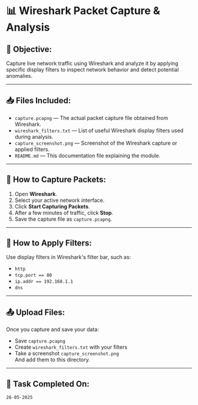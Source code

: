# 📊 Wireshark Packet Capture & Analysis

## 📌 Objective:
Capture live network traffic using Wireshark and analyze it by applying specific display filters to inspect network behavior and detect potential anomalies.

---

## 📥 Files Included:
- `capture.pcapng` — The actual packet capture file obtained from Wireshark.
- `wireshark_filters.txt` — List of useful Wireshark display filters used during analysis.
- `capture_screenshot.png` — Screenshot of the Wireshark capture or applied filters.
- `README.md` — This documentation file explaining the module.

---

## 📌 How to Capture Packets:
1. Open **Wireshark**.
2. Select your active network interface.
3. Click **Start Capturing Packets**.
4. After a few minutes of traffic, click **Stop**.
5. Save the capture file as `capture.pcapng`.

---

## 📌 How to Apply Filters:
Use display filters in Wireshark's filter bar, such as:
- `http`
- `tcp.port == 80`
- `ip.addr == 192.168.1.1`
- `dns`

---

## 📤 Upload Files:
Once you capture and save your data:
- Save `capture.pcapng`
- Create `wireshark_filters.txt` with your filters
- Take a screenshot `capture_screenshot.png`  
And add them to this directory.

---

## 📅 Task Completed On:
`26-05-2025`
